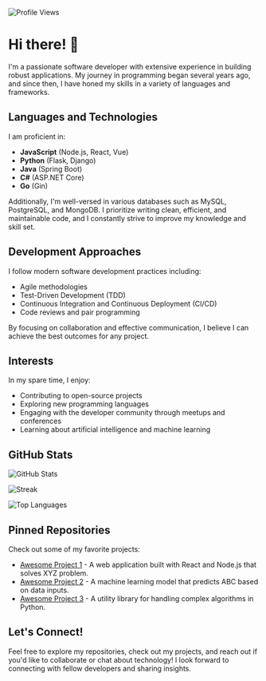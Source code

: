 ![Profile Views](https://komarev.com/ghpvc/?username=sindripetur539)

# Hi there! 👋

I'm a passionate software developer with extensive experience in building robust applications. My journey in programming began several years ago, and since then, I have honed my skills in a variety of languages and frameworks.

## Languages and Technologies

I am proficient in:

- **JavaScript** (Node.js, React, Vue)
- **Python** (Flask, Django)
- **Java** (Spring Boot)
- **C#** (ASP.NET Core)
- **Go** (Gin)

Additionally, I'm well-versed in various databases such as MySQL, PostgreSQL, and MongoDB. I prioritize writing clean, efficient, and maintainable code, and I constantly strive to improve my knowledge and skill set.

## Development Approaches

I follow modern software development practices including:

- Agile methodologies
- Test-Driven Development (TDD)
- Continuous Integration and Continuous Deployment (CI/CD)
- Code reviews and pair programming

By focusing on collaboration and effective communication, I believe I can achieve the best outcomes for any project.

## Interests

In my spare time, I enjoy:

- Contributing to open-source projects
- Exploring new programming languages
- Engaging with the developer community through meetups and conferences
- Learning about artificial intelligence and machine learning

## GitHub Stats

![GitHub Stats](https://github-readme-stats.vercel.app/api?username=sindripetur539&show_icons=true&theme=radical)

![Streak](https://github-readme-streak-stats.herokuapp.com/?user=sindripetur539&theme=radical)

![Top Languages](https://github-readme-stats.vercel.app/api/top-langs/?username=sindripetur539&layout=compact&theme=radical)

## Pinned Repositories

Check out some of my favorite projects:

- [Awesome Project 1](https://github.com/sindripetur539/awesome-project-1) - A web application built with React and Node.js that solves XYZ problem.
- [Awesome Project 2](https://github.com/sindripetur539/awesome-project-2) - A machine learning model that predicts ABC based on data inputs.
- [Awesome Project 3](https://github.com/sindripetur539/awesome-project-3) - A utility library for handling complex algorithms in Python.

## Let's Connect!

Feel free to explore my repositories, check out my projects, and reach out if you'd like to collaborate or chat about technology! I look forward to connecting with fellow developers and sharing insights.
